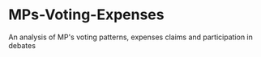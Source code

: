 # MPs-Voting-Expenses
An analysis of MP's voting patterns, expenses claims and participation in debates
